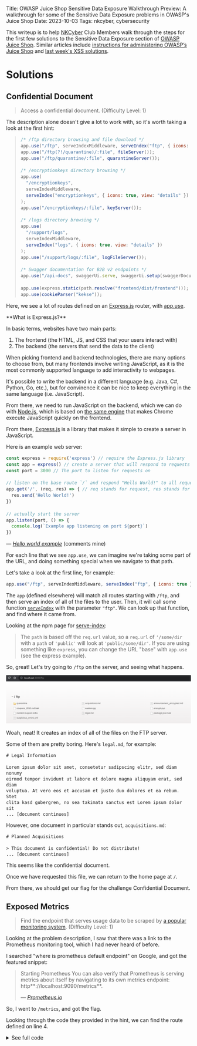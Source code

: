 Title: OWASP Juice Shop Sensitive Data Exposure Walkthrough
Preview: A walkthrough for some of the Sensitive Data Exposure problems in OWASP's Juice Shop
Date: 2023-10-03
Tags: nkcyber, cybersecurity

This writeup is to help [NKCyber](https://www.nku.edu/academics/informatics/beyond/student-organizations/nkcyber.html) Club Members walk through the steps for the first few solutions to the Sensitive Data Exposure section of [OWASP Juice Shop](https://owasp.org/www-project-juice-shop/). Similar articles include [instructions for administering OWASP’s Juice Shop](/blog/juice-shop.html) and [last week's XSS solutions](/blog/juice-shop-answers.html).

# Solutions

## Confidential Document

> Access a confidential document. (Difficulty Level: 1)

The description alone doesn't give a lot to work with, so it's worth taking a look at the first hint:

> ```javascript
> /* /ftp directory browsing and file download */
> app.use("/ftp", serveIndexMiddleware, serveIndex("ftp", { icons: true }));
> app.use("/ftp(?!/quarantine)/:file", fileServer());
> app.use("/ftp/quarantine/:file", quarantineServer());
>
> /* /encryptionkeys directory browsing */
> app.use(
>   "/encryptionkeys",
>   serveIndexMiddleware,
>   serveIndex("encryptionkeys", { icons: true, view: "details" })
> );
> app.use("/encryptionkeys/:file", keyServer());
>
> /* /logs directory browsing */
> app.use(
>   "/support/logs",
>   serveIndexMiddleware,
>   serveIndex("logs", { icons: true, view: "details" })
> );
> app.use("/support/logs/:file", logFileServer());
>
> /* Swagger documentation for B2B v2 endpoints */
> app.use("/api-docs", swaggerUi.serve, swaggerUi.setup(swaggerDocument));
>
> app.use(express.static(path.resolve("frontend/dist/frontend")));
> app.use(cookieParser("kekse"));
> ```

Here, we see a lot of routes defined on an [Express.js](https://expressjs.com/) router, with [app.use](https://expressjs.com/en/4x/api.html#app.use).

<aside>
**What is Express.js?**

In basic terms, websites have two main parts:

1. The frontend (the HTML, JS, and CSS that your users interact with)
2. The backend (the servers that send the data to the client)

When picking frontend and backend technologies, there are many options to choose from, but many frontends involve writing JavaScript, as it is the most commonly supported language to add interactivity to webpages.

It's possible to write the backend in a different language (e.g. Java, C#, Python, Go, etc.), but for convinence it can be nice to keep everything in the same language (i.e. JavaScript).

From there, we need to run JavaScript on the backend, which we can do with [Node.js](https://nodejs.org/en), which is based on [the same engine](https://v8.dev/) that makes Chrome execute JavaScript quickly on the frontend.

From there, [Express.js](https://expressjs.com/) is a library that makes it simple to create a server in JavaScript.

Here is an example web server:

```javascript
const express = require('express') // require the Express.js library
const app = express() // create a server that will respond to requests
const port = 3000 // The port to listen for requests on

// listen on the base route `/` and respond "Hello World!" to all requests
app.get('/', (req, res) => { // req stands for request, res stands for result
  res.send('Hello World!')
})

// actually start the server
app.listen(port, () => {
  console.log(`Example app listening on port ${port}`)
})
```
&mdash; <cite><a href="https://expressjs.com/en/starter/hello-world.html">Hello world example</a></cite> (comments mine)

</aside>



For each line that we see `app.use`, we can imagine we're taking some part of the URL, and doing something special when we navigate to that path.

Let's take a look at the first line, for example:

```javascript
app.use("/ftp", serveIndexMiddleware, serveIndex("ftp", { icons: true }));
```

The `app` (defined elsewhere) will match all routes starting with `/ftp`, and then serve an index of all of the files to the user. Then, it will call some function [`serveIndex`](https://www.npmjs.com/package/serve-index) with the parameter `"ftp"`. We can look up that function, and find where it came from.

Looking at the npm page for [serve-index](https://www.npmjs.com/package/serve-index):

> The `path` is based off the `req.url` value, so a `req.url` of `'/some/dir` with a `path` of `'public'` will look at `'public/some/dir'`. If you are using something like `express`, you can change the URL "base" with `app.use` (see the express example).

So, great! Let's try going to `/ftp` on the server, and seeing what happens.

![We find an FTP server!](../assets/juice-shop/sensitive-data/image-20231003213243469.png)

Woah, neat! It creates an index of all of the files on the FTP server.

Some of them are pretty boring. Here's `legal.md`, for example:

```
# Legal Information

Lorem ipsum dolor sit amet, consetetur sadipscing elitr, sed diam nonumy
eirmod tempor invidunt ut labore et dolore magna aliquyam erat, sed diam
voluptua. At vero eos et accusam et justo duo dolores et ea rebum. Stet
clita kasd gubergren, no sea takimata sanctus est Lorem ipsum dolor sit
... [document continues]
```

However, one document in particular stands out, `acquisitions.md`:

```
# Planned Acquisitions

> This document is confidential! Do not distribute!
... [document continues]
```

This seems like the confidential document.

Once we have requested this file, we can return to the home page at `/`.

From there, we should get our flag for the challenge Confidential Document.

## Exposed Metrics

> Find the endpoint that serves usage data to be scraped by [a popular monitoring system](https://github.com/prometheus/prometheus). (Difficulty Level: 1)

Looking at the problem description, I saw that there was a link to the Prometheus monitoring tool, which I had never heard of before.

I searched "where is prometheus default endpoint" on Google, and got the featured snippet:

> Starting Prometheus
> You can also verify that Prometheus is serving metrics about itself by navigating to its own metrics endpoint: http**://localhost:9090/metrics**.
>
> &mdash; <cite><a href="https://prometheus.io/docs/introduction/first_steps/#:~:text=Starting%20Prometheus,-To%20start%20Prometheus&text=You%20can%20also%20verify%20that,%3A%2F%2Flocalhost%3A9090%2Fmetrics.">Prometheus.io</a></cite>

So, I went to `/metrics`, and got the flag.

Looking through the code they provided in the hint, we can find the route defined on line 4.

<details>
<summary>See full code</summary>
```typescript
/* Serve metrics */
let metricsUpdateLoop: any;
const Metrics = metrics.observeMetrics();
app.get("/metrics", metrics.serveMetrics());
errorhandler.title = `${config.get(
  "application.name"
)} (Express ${utils.version("express")})`;

const registerWebsocketEvents = require("./lib/startup/registerWebsocketEvents");
const customizeApplication = require("./lib/startup/customizeApplication");

export async function start(readyCallback: any) {
  const datacreatorEnd = startupGauge.startTimer({ task: "datacreator" });
  await sequelize.sync({ force: true });
  await datacreator();
  datacreatorEnd();
  const port = process.env.PORT ?? config.get("server.port");
  process.env.BASE_PATH =
    process.env.BASE_PATH ?? config.get("server.basePath");

  metricsUpdateLoop = Metrics.updateLoop();

  server.listen(port, () => {
    logger.info(
      colors.cyan(`Server listening on port ${colors.bold(`${port}`)}`)
    );
    startupGauge.set({ task: "ready" }, (Date.now() - startTime) / 1000);
    if (process.env.BASE_PATH !== "") {
      logger.info(
        colors.cyan(
          `Server using proxy base path ${colors.bold(
            `${process.env.BASE_PATH}`
          )} for redirects`
        )
      );
    }
    registerWebsocketEvents(server);
    if (readyCallback) {
      readyCallback();
    }
  });
}

export function close(exitCode: number | undefined) {
  if (server) {
    clearInterval(metricsUpdateLoop);
    server.close();
  }
  if (exitCode !== undefined) {
    process.exit(exitCode);
  }
}
```

</details>

```typescript
app.get("/metrics", metrics.serveMetrics());
```

Once we see that the server routes to that path, we know we can visit it.

From there, we can navigate back to the homepage to get the flag.

## Meta Geo Stalking

> Determine the answer to John's security question by looking at an upload of him to the Photo Wall and use it to reset his password via the Forgot Password mechanism. (Difficulty Level: 2)

To start this challenge, I went to the Photo Wall:

![Some images don't show up, but I assume that's okay.](../assets/juice-shop/sensitive-data/image-20231003232101797.png)

Looking through the gallery of happy juice connoisseurs, we stumble upon a post by j0hNny, who very well might be the John from the problem description:

![He's holding a smoothie, in the woods.](../assets/juice-shop/sensitive-data/image-20231003232249312.png)

Okay, so let's go to the Forgot Password page, and see what information we need to find from this image.

First, we can enter John's email: `john@juice-sh.op`.

![The Forgot Password form](../assets/juice-shop/sensitive-data/image-20231003232445267.png)

It looks like John has selected "What's your favorite place to go hiking?" as his security question, and then conveniently posted a picture of him going hiking.

Now we just need to figure out where this photo was taken.

Unfortunately, [Rainbolt](https://www.youtube.com/@georainbolt) seems to be too busy to figure this one out, and I'm not very good at GeoGuessr. We're going to have to inspect the image he's posted more carefully.

Luckily, there's more to an image than just the visuals. Many common file types (including `.jpg`, `.png`, `.webp`, and more) include  something called [Exif data](https://en.wikipedia.org/wiki/Exif) which stores additional information about the image, including camera settings, image metrics, date and time information, and potentially the geolocation where the image was taken.

Using your provided Kali VM, you may note that [`exiv2`](https://www.kali.org/tools/exiv2/) is installed, which is a special tool for managing image metadata.

You can use it to analyze more information about the image John posted:

```bash
$ # First, ensure that exiv2 is installed
$ which exiv2
/usr/bin/exiv2
$ # Then, download John's image
$ wget http://localhost:3000/assets/public/images/uploads/favorite-hiking-place.png
[...output ommitted...]
$ # Finally, get all of the Exif data from the image
$ exiv2 -g GPS favorite-hiking-place.png
Exif.Image.GPSTag                            Long        1  50
Exif.GPSInfo.GPSVersionID                    Byte        4  2.2.0.0
Exif.GPSInfo.GPSLatitudeRef                  Ascii       2  North
Exif.GPSInfo.GPSLatitude                     Rational    3  36deg 58' 0"
Exif.GPSInfo.GPSLongitudeRef                 Ascii       1  West
Exif.GPSInfo.GPSLongitude                    Rational    3  84deg 21' 0"
Exif.GPSInfo.GPSMapDatum                     Ascii       6  WGS-84
```

You can also use `identify` from [ImageMagick](https://imagemagick.org/):

```bash
$ # ensure identify is installed
$ which identify
/usr/bin/identify
$ identify -verbose favorite-hiking-place.png | grep GPS
    exif:GPSInfo: 50
    exif:GPSLatitude: 36/1, 57523/1000, 0/1
    exif:GPSLatitudeRef: N
    exif:GPSLongitude: 84/1, 20893/1000, 0/1
    exif:GPSLongitudeRef: W
    exif:GPSMapDatum: WGS-84
    exif:GPSVersionID: ....
```

Either way works, and it gives us the coordinates `36°58'0"N 84°21'0"W` ([view on Google Maps](https://maps.app.goo.gl/rCqd4qk7W7sRomsMA)).

This is part of Daniel Boone National Forest. (Super beautiful place btw. I can totally recommend it.)

I got lucky that John had the same taste in capitalization as Google Maps, but I imagine there are quite a number of possible locations that one might want to enter.

Either way, this is a good reminder of how security questions rely on information that can be deduced or leaked, and are not very secure.

Also, it's important to automatically strip exif location data from user images before hosting them publicly. Almost all social media websites do this automatically.

## Poison Null Byte

> Bypass a security control with a <a href="https://www.martellosecurity.com/kb/mitre/cwe/626/#description">Poison Null Byte</a> to access a file not meant for your eyes. (Difficulty Level: 4)

From the linked definition:

> A null byte (NUL character) can have different meanings across representations or languages. For example, it is a string terminator in standard C libraries, but Perl and PHP strings do not treat it as a terminator. When two representations are crossed - such as when Perl or PHP invokes underlying C functionality - this can produce an interaction error with unexpected results. Similar issues have been reported for ASP. Other interpreters written in C might also be affected.
>
> The poison null byte is frequently useful in path traversal attacks by terminating hard-coded extensions that are added to a filename. It can play a role in regular expression processing in PHP.
>
> &mdash; <cite><a href="https://www.martellosecurity.com/kb/mitre/cwe/626/#description">Null Byte Interaction Error (Poison Null Byte) - Martello Security</a></cite>

Because basically, when we go to a URL, we are requesting a resource with a certain name. Whether we can see that resource depends on if it ends in `.md` or `.pdf`. So, the null byte is a tool we can use to create a separation between the resource we're requesting and what the string ends with, such that we can bypass checks for file extensions.

Here are two examples:

## Forgotten Sales Backup

> Access a salesman's forgotten backup file. (Difficulty Level: 4)

It's great to keep backups! It's not great for random people to be able to steal your backups.

This begins similarly to the Confidential Document challenge, shown [above](#confidential-document).

Let's look back at our ftp server:

![The exact same as before.](../assets/juice-shop/sensitive-data/image-20231003213243469.png)

In particular, we're looking for a sales backup.

Out of all the files here, it looks like two could be backups:

- `coupons_2013.md.bak`
- `package.json.bak`

Of those, the `package.json.bak` doesn't look like something related to a salesperson, so let's take a look at `coupons_2013.md.bak`.

![*403* Error: Only .md and .pdf files are allowed!](../assets/juice-shop/sensitive-data/image-20231004004552080.png)

Ah, it looks like we're not allowed to view `.bak` files. So, we somehow need to convince the server that we're accessing a `.md` or `.pdf` file, when we're actually requesting the `.md.bak` file.

Using the technique from the Poison Null Byte challenge, we can start by identifying the resource we want to download. In this case, that's `/ftp/coupons_2013.md.bak`.

Now, we append a file extension that is allowed, and join it with a null byte: `/ftp/coupons_2013.md.bak%00.pdf`

Next, we [URL encode](https://developer.mozilla.org/en-US/docs/Glossary/Percent-encoding) the percent sign: `/ftp/coupons_2013.md.bak%2500.pdf`.

Finally, we can download the file to get our flag:

```bash
$ wget http://localhost:3000/ftp/coupons_2013.md.bak%2500.pdf -O coupons_2013.md
```

Note that you will have to go back to the Juice Shop index to see your flag for this challenge.

You should see the flag for the Poison Null Byte challenge as well.

## Forgotten Developer Backup

Using the exact same technique, we can simply do:

```bash
$ wget http://localhost:3000/ftp/package.json.bak%2500.md -O package.json.bak
```

to complete this challenge.

# Conclusion

Congratulations! 🎉

I hope you learned something new today.

Come back next week for our foreign exchange meeting, where we'll be learning more about other injection techniques.

As always, feel free to [reach out to me](https://zack.fyi/contact.html) with feedback about this week's lesson. Thanks! 😊
